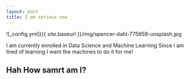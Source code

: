 ```yaml
---
layout: post
title: I am serious now
---
```


![_config.yml]({{ site.baseurl }}/img/spencer-dahl-775959-unsplash.jpg
<p>
I am currently enrolled in Data Science and Machine Learning
Since I am tired of learning I want the machines to do it for me! 

<h2>Hah How samrt am I?</h2>
